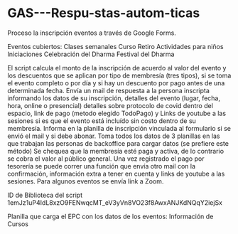 # GAS---Respu-stas-autom-ticas
Proceso la inscripción eventos a través de Google Forms.

Eventos cubiertos:
Clases semanales
Curso
Retiro
Actividades para niños
Iniciaciones
Celebración del Dharma
Festival del Dharma

El script calcula el monto de la inscripción de acuerdo al valor del evento y los descuentos que se aplican 
por tipo de membresía (tres tipos), si se toma el evento completo o por día y si hay un descuento por pago antes de una determinada fecha.
Envía un mail de respuesta a la persona inscripta informando los datos de su inscripción, detalles del evento (lugar, fecha, hora, online o presencial)
detalles sobre protocolo de covid dentro del espacio, link de pago (metodo elegido TodoPago) y Links de youtube a las sesiones si es que el evento
está incluído sin costo dentro de su membresía.
Informa en la planilla de inscripción vinculada al formulario si se envió el mail y si debe abonar.
Toma todos los datos de 3 planillas en las que trabajan las personas de backoffice para cargar datos (se prefiere este método)
Se chequea que la membresía esté paga y activa, de lo contrario se cobra el valor al público general.
Una vez registrado el pago por tesorería se puede correr una función que envía otro mail con la confirmación, información extra a tener en cuenta y links
de youtube a las sesiones. Para algunos eventos se envía link a Zoom.

ID de Biblioteca del script
1emJz1uP4IdL8xzO9FENwqcMT_eV3yVn8VO23f8AwxANJKdNQqY2iejSx

Planilla que carga el EPC con los datos de los eventos: Información de Cursos
